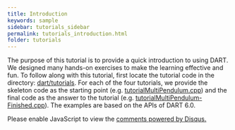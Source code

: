 ```yaml
---
title: Introduction
keywords: sample
sidebar: tutorials_sidebar
permalink: tutorials_introduction.html
folder: tutorials
---
```


The purpose of this tutorial is to provide a quick introduction to
using DART. We designed many hands-on exercises to make the learning
effective and fun. To follow along with this tutorial, first locate
the tutorial code in the directory: [dart/tutorials](https://github.com/dartsim/dart/blob/v6.1.0/tutorials). For each of the
four tutorials, we provide the skeleton code as the starting point
(e.g. [tutorialMultiPendulum.cpp](https://github.com/dartsim/dart/blob/v6.1.0/tutorials/tutorialMultiPendulum.cpp)) and
the final code as the answer to the tutorial (e.g. [tutorialMultiPendulum-Finished.cpp](https://github.com/dartsim/dart/blob/v6.1.0/tutorials/tutorialMultiPendulum-Finished.cpp)). The examples are based on the APIs of DART 6.0.

<div id="fb-root"></div>
<script>(function(d, s, id) {
  var js, fjs = d.getElementsByTagName(s)[0];
  if (d.getElementById(id)) return;
  js = d.createElement(s); js.id = id;
  js.src = "//connect.facebook.net/en_US/sdk.js#xfbml=1&version=v2.4";
  fjs.parentNode.insertBefore(js, fjs);
}(document, 'script', 'facebook-jssdk'));</script>

<div class="fb-like" data-href="http://dart.readthedocs.org/en/release-5.1/tutorials/introduction/" data-layout="button_count" data-action="like" data-show-faces="true" data-share="true"></div>

<div id="disqus_thread"></div>
<script type="text/javascript">
    /* * * CONFIGURATION VARIABLES * * */
    var disqus_shortname = 'dartsim';
    
    /* * * DON'T EDIT BELOW THIS LINE * * */
    (function() {
        var dsq = document.createElement('script'); dsq.type = 'text/javascript'; dsq.async = true;
        dsq.src = '//' + disqus_shortname + '.disqus.com/embed.js';
        (document.getElementsByTagName('head')[0] || document.getElementsByTagName('body')[0]).appendChild(dsq);
    })();
</script>
<noscript>Please enable JavaScript to view the <a href="https://disqus.com/?ref_noscript" rel="nofollow">comments powered by Disqus.</a></noscript>

